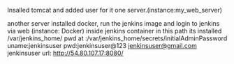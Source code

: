 Insalled tomcat and added user for it one server.(instance:my_web_server)

another server installed docker, run the jenkins image and login to jenkins via web (instance: Docker)
  inside jenkins container in this path its installed /var/jenkins_home/   pwd at :/var/jenkins_home/secrets/initialAdminPassword
       uname:jenkinsuser
       pwd:jenkinsuser@123
       jenkinsuser@gmail.com jenkinsuser  url: http://54.80.107.17:8080/

